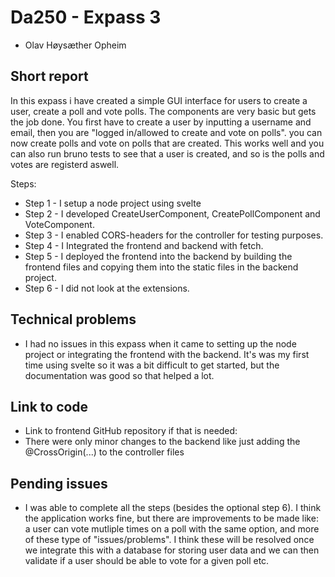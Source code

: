 # Da250 - Expass 3
- Olav Høysæther Opheim

## Short report
In this expass i have created a simple GUI interface for users to create a user, create a poll and vote polls. The components
are very basic but gets the job done. You first have to create a user by inputting a username and email, then you are "logged in/allowed to create and vote on polls".
you can now create polls and vote on polls that are created. This works well and you can also run bruno tests to see that a user is created, and so is the polls and votes are registerd aswell.

Steps:
- Step 1 - I setup a node project using svelte
- Step 2 - I developed CreateUserComponent, CreatePollComponent and VoteComponent.
- Step 3 - I enabled CORS-headers for the controller for testing purposes.
- Step 4 - I Integrated the frontend and backend with fetch.
- Step 5 - I deployed the frontend into the backend by building the frontend files and copying them into the static files in the backend project.
- Step 6 - I did not look at the extensions.

## Technical problems
- I had no issues in this expass when it came to setting up the node project or integrating the frontend with the backend. It's was
my first time using svelte so it was a bit difficult to get started, but the documentation was good so that helped a lot.

## Link to code
- Link to frontend GitHub repository if that is needed: 
- There were only minor changes to the backend like just adding the @CrossOrigin(...) to the controller files

## Pending issues
- I was able to complete all the steps (besides the optional step 6). I think the application
works fine, but there are improvements to be made like: a user can vote mutliple times on a poll with the same option, and more of these type of "issues/problems". I think these will
be resolved once we integrate this with a database for storing user data and we can then validate if a user should be able to vote for a given poll etc.
